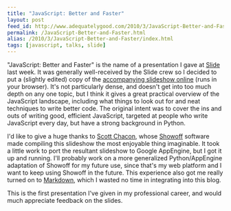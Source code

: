 ```yaml
---
title: "JavaScript: Better and Faster"
layout: post
feed_id: http://www.adequatelygood.com/2010/3/JavaScript-Better-and-Faster
permalink: /JavaScript-Better-and-Faster.html
alias: /2010/3/JavaScript-Better-and-Faster/index.html
tags: [javascript, talks, slide]
---
```


"JavaScript: Better and Faster" is the name of a presentation I gave at [Slide](http://www.slide.com) last week.  It was generally well-received by the Slide crew so I decided to put a (slightly edited) copy of the [accompanying slideshow online](http://www.bcherry.net/talks/js-better-faster) (runs in your browser).  It's not particularly dense, and doesn't get into too much depth on any one topic, but I think it gives a great practical overview of the JavaScript landscape, including what things to look out for and neat techniques to write better code.  The original intent was to cover the ins and outs of writing good, efficient JavaScript, targeted at people who write JavaScript every day, but have a strong background in Python.

I'd like to give a huge thanks to [Scott Chacon](http://scottchacon.com/), whose [Showoff](http://github.com/schacon/showoff) software made compiling this slideshow the most enjoyable thing imaginable.  It took a little work to port the resultant slideshow to Google AppEngine, but I got it up and running.  I'll probably work on a more generalized Python/AppEngine adaptation of Showoff for my future use, since that's my web platform and I want to keep using Showoff in the future.  This experience also got me really turned on to [Markdown](http://daringfireball.net/projects/markdown/), which I wasted no time in integrating into this blog.

This is the first presentation I've given in my professional career, and would much appreciate feedback on the slides.